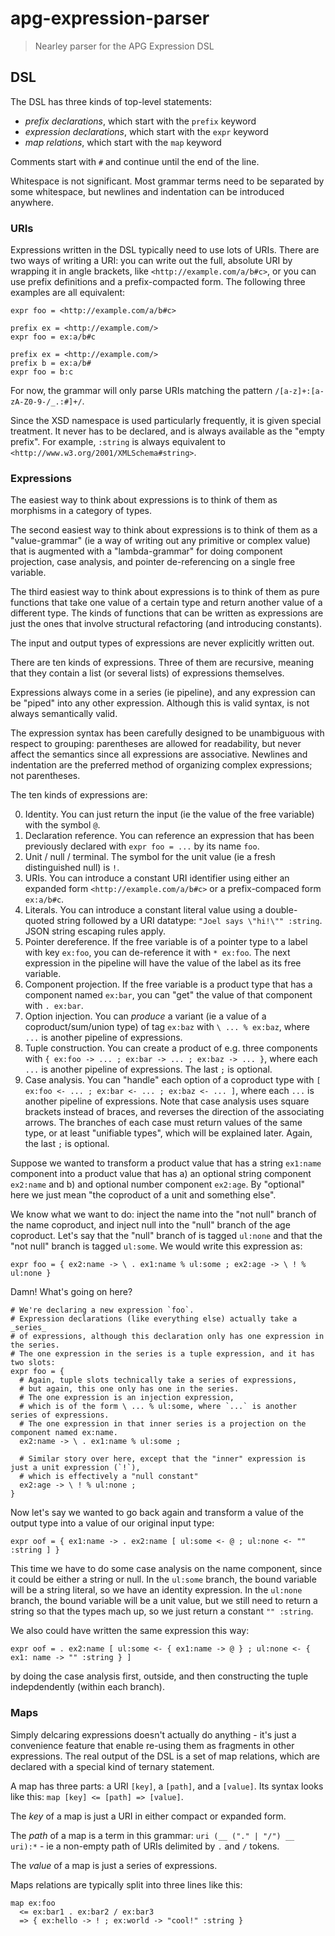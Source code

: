 # apg-expression-parser

> Nearley parser for the APG Expression DSL

## DSL

The DSL has three kinds of top-level statements:

- _prefix declarations_, which start with the `prefix` keyword
- _expression declarations_, which start with the `expr` keyword
- _map relations_, which start with the `map` keyword

Comments start with `#` and continue until the end of the line.

Whitespace is not significant. Most grammar terms need to be separated by some whitespace, but newlines and indentation can be introduced anywhere.

### URIs

Expressions written in the DSL typically need to use lots of URIs. There are two ways of writing a URI: you can write out the full, absolute URI by wrapping it in angle brackets, like `<http://example.com/a/b#c>`, or you can use prefix definitions and a prefix-compacted form. The following three examples are all equivalent:

```
expr foo = <http://example.com/a/b#c>
```

```
prefix ex = <http://example.com/>
expr foo = ex:a/b#c
```

```
prefix ex = <http://example.com/>
prefix b = ex:a/b#
expr foo = b:c
```

For now, the grammar will only parse URIs matching the pattern `/[a-z]+:[a-zA-Z0-9-/_.:#]+/`.

Since the XSD namespace is used particularly frequently, it is given special treatment. It never has to be declared, and is always available as the "empty prefix". For example, `:string` is always equivalent to `<http://www.w3.org/2001/XMLSchema#string>`.

### Expressions

The easiest way to think about expressions is to think of them as morphisms in a category of types.

The second easiest way to think about expressions is to think of them as a "value-grammar" (ie a way of writing out any primitive or complex value) that is augmented with a "lambda-grammar" for doing component projection, case analysis, and pointer de-referencing on a single free variable.

The third easiest way to think about expressions is to think of them as pure functions that take one value of a certain type and return another value of a different type. The kinds of functions that can be written as expressions are just the ones that involve structural refactoring (and introducing constants).

The input and output types of expressions are never explicitly written out.

There are ten kinds of expressions. Three of them are recursive, meaning that they contain a list (or several lists) of expressions themselves.

Expressions always come in a series (ie pipeline), and any expression can be "piped" into any other expression. Although this is valid syntax, is not always semantically valid.

The expression syntax has been carefully designed to be unambiguous with respect to grouping: parentheses are allowed for readability, but never affect the semantics since all expressions are associative. Newlines and indentation are the preferred method of organizing complex expressions; not parentheses.

The ten kinds of expressions are:

0. Identity. You can just return the input (ie the value of the free variable) with the symbol `@`.
1. Declaration reference. You can reference an expression that has been previously declared with `expr foo = ...` by its name `foo`.
2. Unit / null / terminal. The symbol for the unit value (ie a fresh distinguished null) is `!`.
3. URIs. You can introduce a constant URI identifier using either an expanded form `<http://example.com/a/b#c>` or a prefix-compaced form `ex:a/b#c`.
4. Literals. You can introduce a constant literal value using a double-quoted string followed by a URI datatype: `"Joel says \"hi!\"" :string`. JSON string escaping rules apply.
5. Pointer dereference. If the free variable is of a pointer type to a label with key `ex:foo`, you can de-reference it with `* ex:foo`. The next expression in the pipeline will have the value of the label as its free variable.
6. Component projection. If the free variable is a product type that has a component named `ex:bar`, you can "get" the value of that component with `. ex:bar`.
7. Option injection. You can _produce_ a variant (ie a value of a coproduct/sum/union type) of tag `ex:baz` with `\ ... % ex:baz`, where `...` is another pipeline of expressions.
8. Tuple construction. You can create a product of e.g. three components with `{ ex:foo -> ... ; ex:bar -> ... ; ex:baz -> ... }`, where each `...` is another pipeline of expressions. The last `;` is optional.
9. Case analysis. You can "handle" each option of a coproduct type with `[ ex:foo <- ... ; ex:bar <- ... ; ex:baz <- ... ]`, where each `...` is another pipeline of expressions. Note that case analysis uses square brackets instead of braces, and reverses the direction of the associating arrows. The branches of each case must return values of the same type, or at least "unifiable types", which will be explained later. Again, the last `;` is optional.

Suppose we wanted to transform a product value that has a string `ex1:name` component into a product value that has a) an optional string component `ex2:name` and b) and optional number component `ex2:age`. By "optional" here we just mean "the coproduct of a unit and something else".

We know what we want to do: inject the name into the "not null" branch of the name coproduct, and inject null into the "null" branch of the age coproduct. Let's say that the "null" branch of is tagged `ul:none` and that the "not null" branch is tagged `ul:some`. We would write this expression as:

```
expr foo = { ex2:name -> \ . ex1:name % ul:some ; ex2:age -> \ ! % ul:none }
```

Damn! What's going on here?

```
# We're declaring a new expression `foo`.
# Expression declarations (like everything else) actually take a _series_
# of expressions, although this declaration only has one expression in the series.
# The one expression in the series is a tuple expression, and it has two slots:
expr foo = {
  # Again, tuple slots technically take a series of expressions,
  # but again, this one only has one in the series.
  # The one expression is an injection expression,
  # which is of the form \ ... % ul:some, where `...` is another series of expressions.
  # The one expression in that inner series is a projection on the component named ex:name.
  ex2:name -> \ . ex1:name % ul:some ;

  # Similar story over here, except that the "inner" expression is just a unit expression (`!`),
  # which is effectively a "null constant"
  ex2:age -> \ ! % ul:none ;
}
```

Now let's say we wanted to go back again and transform a value of the output type into a value of our original input type:

```
expr oof = { ex1:name -> . ex2:name [ ul:some <- @ ; ul:none <- "" :string ] }
```

This time we have to do some case analysis on the name component, since it could be either a string or null. In the `ul:some` branch, the bound variable will be a string literal, so we have an identity expression. In the `ul:none` branch, the bound variable will be a unit value, but we still need to return a string so that the types mach up, so we just return a constant `"" :string`.

We also could have written the same expression this way:

```
expr oof = . ex2:name [ ul:some <- { ex1:name -> @ } ; ul:none <- { ex1: name -> "" :string } ]
```

by doing the case analysis first, outside, and then constructing the tuple indepdendently (within each branch).

### Maps

Simply delcaring expressions doesn't actually do anything - it's just a convenience feature that enable re-using them as fragments in other expressions. The real output of the DSL is a set of map relations, which are declared with a special kind of ternary statement.

A map has three parts: a URI `[key]`, a `[path]`, and a `[value]`. Its syntax looks like this: `map [key] <= [path] => [value]`.

The _key_ of a map is just a URI in either compact or expanded form.

The _path_ of a map is a term in this grammar: `uri (__ ("." | "/") __ uri):*` - ie a non-empty path of URIs delimited by `.` and `/` tokens.

The _value_ of a map is just a series of expressions.

Maps relations are typically split into three lines like this:

```
map ex:foo
  <= ex:bar1 . ex:bar2 / ex:bar3
  => { ex:hello -> ! ; ex:world -> "cool!" :string }
```
